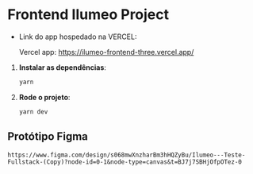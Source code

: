# Frontend Ilumeo Project

- Link do app hospedado na VERCEL:

  Vercel app: https://ilumeo-frontend-three.vercel.app/

1. **Instalar as dependências**:

   ```bash
   yarn
   ```

2. **Rode o projeto**:
   ```bash
   yarn dev
   ```

## Protótipo Figma

    https://www.figma.com/design/s068mwXnzharBm3hHQZyBu/Ilumeo---Teste-Fullstack-(Copy)?node-id=0-1&node-type=canvas&t=BJ7j7SBHjOfpOTez-0

